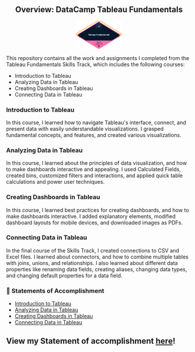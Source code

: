   ## <center> Overview: DataCamp Tableau Fundamentals </center>

<center>
  <img src="https://github.com/englands/Tableau/blob/main/DataCamp/Tableau%20Fundamentals/tableau-fundamentals.png" alt="Tableau Fundamentals Track Completed" width=25%>
</center>

This repository contains all the work and assignments I completed from the Tableau Fundamentals Skills Track, which includes the following courses:

- Introduction to Tableau
- Analyzing Data in Tableau
- Creating Dashboards in Tableau
- Connecting Data in Tableau

### Introduction to Tableau
In this course, I learned how to navigate Tableau's interface, connect, and present data with easily understandable visualizations. I grasped fundamental concepts, and features, and created various visualizations.

### Analyzing Data in Tableau
In this course, I learned about the principles of data visualization, and how to make dashboards interactive and appealing. I used Calculated Fields, created bins, customized filters and interactions, and applied quick table calculations and power user techniques.    

### Creating Dashboards in Tableau
In this course, I learned best practices for creating dashboards, and how to make dashboards interactive. I added explanatory elements, modified dashboard layouts for mobile devices, and downloaded images as PDFs.

### Connecting Data in Tableau
In the final course of the Skills Track, I created connections to CSV and Excel files. I learned about connectors, and how to combine multiple tables with joins, unions, and relationships. I also learned about different data properties like renaming data fields, creating aliases, changing data types, and changing default properties for a data field.
  
### 📃 Statements of Accomplishment
- [Introduction to Tableau](https://github.com/englands/Tableau/blob/main/DataCamp/Tableau%20Fundamentals/Statements%20of%20Accomplishment/1.%20Introduction%20to%20Tableau%20Statement%20of%20Accomplishment.pdf)
- [Analyzing Data in Tableau](https://github.com/englands/Tableau/blob/main/DataCamp/Tableau%20Fundamentals/Statements%20of%20Accomplishment/2.%20Analyzing%20Data%20in%20Tableau%20Statement%20of%20Accomplishment.pdf)
- [Creating Dashboards in Tableau](https://github.com/englands/Tableau/blob/main/DataCamp/Tableau%20Fundamentals/Statements%20of%20Accomplishment/3.%20Creating%20Dashboards%20in%20Tableau%20Statement%20of%20Accomplishment.pdf)
- [Connecting Data in Tableau](https://github.com/englands/Tableau/blob/main/DataCamp/Tableau%20Fundamentals/Statements%20of%20Accomplishment/4.%20Connecting%20Data%20in%20Tableau.pdf)

## View my Statement of accomplishment [here](https://github.com/englands/Tableau/blob/main/DataCamp/Tableau%20Fundamentals/Statements%20of%20Accomplishment/Tableau%20Fundamentals%20Statement%20of%20Accomplishment.pdf)!
